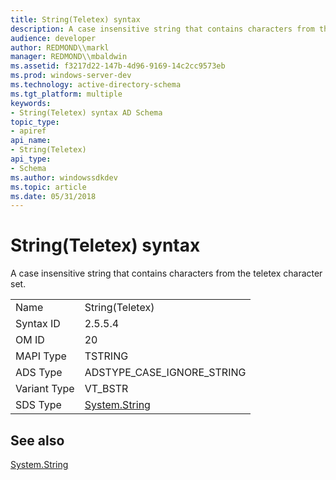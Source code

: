 ```yaml
---
title: String(Teletex) syntax
description: A case insensitive string that contains characters from the teletex character set.
audience: developer
author: REDMOND\\markl
manager: REDMOND\\mbaldwin
ms.assetid: f3217d22-147b-4d96-9169-14c2cc9573eb
ms.prod: windows-server-dev
ms.technology: active-directory-schema
ms.tgt_platform: multiple
keywords:
- String(Teletex) syntax AD Schema
topic_type:
- apiref
api_name:
- String(Teletex)
api_type:
- Schema
ms.author: windowssdkdev
ms.topic: article
ms.date: 05/31/2018
---
```


# String(Teletex) syntax

A case insensitive string that contains characters from the teletex character set.



|              |                                                                        |
|--------------|------------------------------------------------------------------------|
| Name         | String(Teletex)                                                        |
| Syntax ID    | 2.5.5.4                                                                |
| OM ID        | 20                                                                     |
| MAPI Type    | TSTRING                                                                |
| ADS Type     | ADSTYPE\_CASE\_IGNORE\_STRING                                          |
| Variant Type | VT\_BSTR                                                               |
| SDS Type     | [System.String](https://msdn.microsoft.com/library/system.string.aspx) |



## See also

<dl> <dt>

[System.String](https://msdn.microsoft.com/library/system.string.aspx)
</dt> </dl>

 

 




